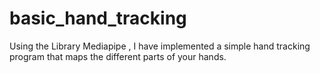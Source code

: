 # basic_hand_tracking

Using the Library Mediapipe , I have implemented a simple hand tracking program that maps the different parts of your hands.
